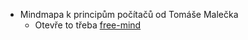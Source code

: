 - Mindmapa k principům počítačů od Tomáše Malečka
  - Otevře to třeba [free-mind](http://freemind.sourceforge.net/wiki/index.php/Main_Page)

